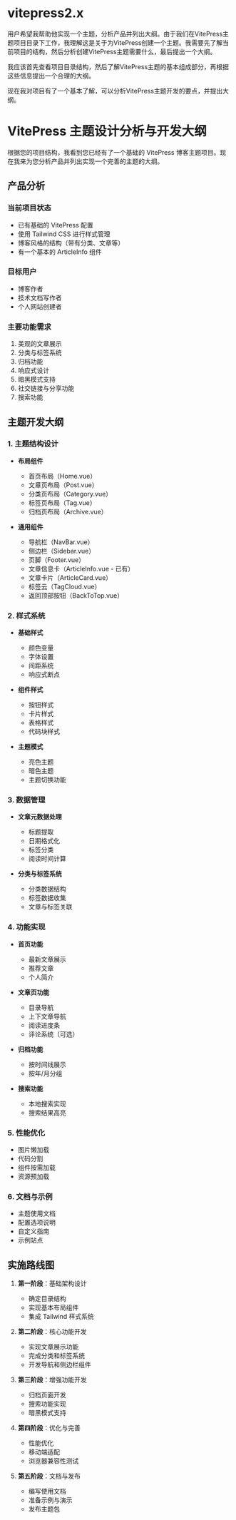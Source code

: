 # vitepress2.x

<think>
用户希望我帮助他实现一个主题，分析产品并列出大纲。由于我们在VitePress主题项目目录下工作，我理解这是关于为VitePress创建一个主题。我需要先了解当前项目的结构，然后分析创建VitePress主题需要什么，最后提出一个大纲。

我应该首先查看项目目录结构，然后了解VitePress主题的基本组成部分，再根据这些信息提出一个合理的大纲。

现在我对项目有了一个基本了解，可以分析VitePress主题开发的要点，并提出大纲。
</think>

# VitePress 主题设计分析与开发大纲

根据您的项目结构，我看到您已经有了一个基础的 VitePress 博客主题项目。现在我来为您分析产品并列出实现一个完善的主题的大纲。

## 产品分析

### 当前项目状态
- 已有基础的 VitePress 配置
- 使用 Tailwind CSS 进行样式管理
- 博客风格的结构（带有分类、文章等）
- 有一个基本的 ArticleInfo 组件

### 目标用户
- 博客作者
- 技术文档写作者
- 个人网站创建者

### 主要功能需求
1. 美观的文章展示
2. 分类与标签系统
3. 归档功能
4. 响应式设计
5. 暗黑模式支持
6. 社交链接与分享功能
7. 搜索功能

## 主题开发大纲

### 1. 主题结构设计
- **布局组件**
  - 首页布局（Home.vue）
  - 文章页布局（Post.vue）
  - 分类页布局（Category.vue）
  - 标签页布局（Tag.vue）
  - 归档页布局（Archive.vue）

- **通用组件**
  - 导航栏（NavBar.vue）
  - 侧边栏（Sidebar.vue）
  - 页脚（Footer.vue）
  - 文章信息卡（ArticleInfo.vue - 已有）
  - 文章卡片（ArticleCard.vue）
  - 标签云（TagCloud.vue）
  - 返回顶部按钮（BackToTop.vue）

### 2. 样式系统
- **基础样式**
  - 颜色变量
  - 字体设置
  - 间距系统
  - 响应式断点

- **组件样式**
  - 按钮样式
  - 卡片样式
  - 表格样式
  - 代码块样式

- **主题模式**
  - 亮色主题
  - 暗色主题
  - 主题切换功能

### 3. 数据管理
- **文章元数据处理**
  - 标题提取
  - 日期格式化
  - 标签分类
  - 阅读时间计算

- **分类与标签系统**
  - 分类数据结构
  - 标签数据收集
  - 文章与标签关联

### 4. 功能实现
- **首页功能**
  - 最新文章展示
  - 推荐文章
  - 个人简介

- **文章页功能**
  - 目录导航
  - 上下文章导航
  - 阅读进度条
  - 评论系统（可选）

- **归档功能**
  - 按时间线展示
  - 按年/月分组

- **搜索功能**
  - 本地搜索实现
  - 搜索结果高亮

### 5. 性能优化
- 图片懒加载
- 代码分割
- 组件按需加载
- 资源预加载

### 6. 文档与示例
- 主题使用文档
- 配置选项说明
- 自定义指南
- 示例站点

## 实施路线图

1. **第一阶段**：基础架构设计
   - 确定目录结构
   - 实现基本布局组件
   - 集成 Tailwind 样式系统

2. **第二阶段**：核心功能开发
   - 实现文章展示功能
   - 完成分类和标签系统
   - 开发导航和侧边栏组件

3. **第三阶段**：增强功能开发
   - 归档页面开发
   - 搜索功能实现
   - 暗黑模式支持

4. **第四阶段**：优化与完善
   - 性能优化
   - 移动端适配
   - 浏览器兼容性测试

5. **第五阶段**：文档与发布
   - 编写使用文档
   - 准备示例与演示
   - 发布主题包



